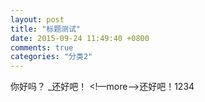 ```yaml
---
layout: post
title: "标题测试"
date: 2015-09-24 11:49:40 +0800
comments: true
categories: "分类2"
---
```

你好吗？ _还好吧！ <!—more—>还好吧！1234